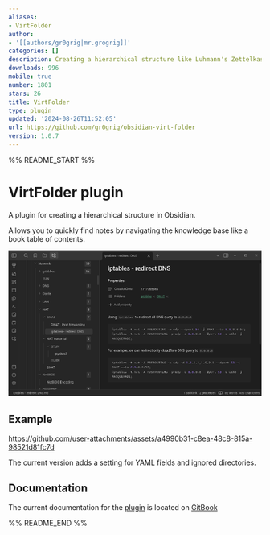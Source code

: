 ```yaml
---
aliases:
- VirtFolder
author:
- '[[authors/gr0grig|mr.grogrig]]'
categories: []
description: Creating a hierarchical structure like Luhmann's Zettelkasten
downloads: 996
mobile: true
number: 1801
stars: 26
title: VirtFolder
type: plugin
updated: '2024-08-26T11:52:05'
url: https://github.com/gr0grig/obsidian-virt-folder
version: 1.0.7
---
```


%% README_START %%

# VirtFolder plugin
A plugin for creating a hierarchical structure in Obsidian.

Allows you to quickly find notes by navigating the knowledge base like a book table of contents.

![virt_folder_example](https://raw.githubusercontent.com/gr0grig/obsidian-virt-folder/HEAD/Images/virt_folder_example.png)

## Example

https://github.com/user-attachments/assets/a4990b31-c8ea-48c8-815a-98521d81fc7d

The current version adds a setting for YAML fields and ignored directories.

## Documentation
The current documentation for the [plugin](https://github.com/gr0grig/obsidian-virt-folder/) is located on [GitBook](https://virtfolder.gitbook.io/index)



%% README_END %%